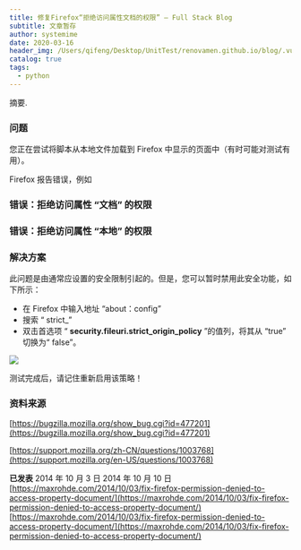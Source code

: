 ```yaml
---
title: 修复Firefox“拒绝访问属性文档的权限” – Full Stack Blog
subtitle: 文章暂存
author: systemime
date: 2020-03-16
header_img: /Users/qifeng/Desktop/UnitTest/renovamen.github.io/blog/.vuepress/public/img/in-post/header/16.jpg
catalog: true
tags:
  - python
---
```

摘要.

<!-- more -->
### 问题

您正在尝试将脚本从本地文件加载到 Firefox 中显示的页面中（有时可能对测试有用）。

Firefox 报告错误，例如

### 错误：拒绝访问属性 “文档” 的权限

### 错误：拒绝访问属性 “本地” 的权限

### 解决方案

此问题是由通常应设置的安全限制引起的。但是，您可以暂时禁用此安全功能，如下所示：

-   在 Firefox 中输入地址 “about：config”
-   搜索 “ strict\_”
-   双击首选项 “ **security.fileuri.strict_origin_policy** ”的值列，将其从 “true” 切换为“ false”。

![](https://nexnet.files.wordpress.com/2014/10/100314_0502_fixfirefoxp1.png?w=740)

测试完成后，请记住重新启用该策略！

### 资料来源

[https://bugzilla.mozilla.org/show_bug.cgi?id=477201](https://bugzilla.mozilla.org/show_bug.cgi?id=477201)

[https://support.mozilla.org/zh-CN/questions/1003768](https://support.mozilla.org/en-US/questions/1003768)

**已发表** 2014 年 10 月 3 日 2014 年 10 月 10 日 
 [https://maxrohde.com/2014/10/03/fix-firefox-permission-denied-to-access-property-document/](https://maxrohde.com/2014/10/03/fix-firefox-permission-denied-to-access-property-document/) 
 [https://maxrohde.com/2014/10/03/fix-firefox-permission-denied-to-access-property-document/](https://maxrohde.com/2014/10/03/fix-firefox-permission-denied-to-access-property-document/)
